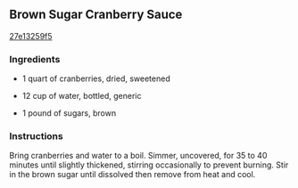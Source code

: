 ## Brown Sugar Cranberry Sauce

[27e13259f5](http://www.food.com/recipe/brown-sugar-cranberry-sauce-92025)

### Ingredients

 - 1 quart of cranberries, dried, sweetened

 - 12 cup of water, bottled, generic

 - 1 pound of sugars, brown

### Instructions

Bring cranberries and water to a boil. Simmer, uncovered, for 35 to 40 minutes until slightly thickened, stirring occasionally to prevent burning. Stir in the brown sugar until dissolved then remove from heat and cool.